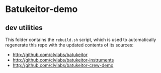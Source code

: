 # Batukeitor-demo

## dev utilities

This folder contains the `rebuild.sh` script, which is used to automatically regenerate this repo with the updated contents of its sources:
* http://github.com/clvlabs/batukeitor
* http://github.com/clvlabs/batukeitor-instruments
* http://github.com/clvlabs/batukeitor-crew-demo
